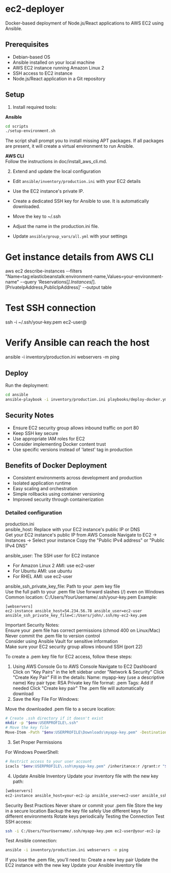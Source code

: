 # ec2-deployer

Docker-based deployment of Node.js/React applications to AWS EC2 using Ansible.

## Prerequisites

- Debian-based OS
- Ansible installed on your local machine
- AWS EC2 instance running Amazon Linux 2
- SSH access to EC2 instance
- Node.js/React application in a Git repository

## Setup

1. Install required tools:

**Ansible**

```bash
cd scripts
./setup-environment.sh
```

The script shall prompt you to install missing APT packages. If all packages are present, it will create a virtual environment to run Ansible.  

**AWS CLI**  
Follow the instructions in doc/install_aws_cli.md.  

2. Extend and update the local configuration

- Edit `ansible/inventory/production.ini` with your EC2 details
- Use the EC2 instance's private IP.
- Create a dedicated SSH key for Ansible to use. It is automatically downloaded.
- Move the key to ~/.ssh
- Adjust the name in the production.ini file.

- Update `ansible/group_vars/all.yml` with your settings

# Get instance details from AWS CLI
aws ec2 describe-instances --filters "Name=tag:elasticbeanstalk:environment-name,Values=your-environment-name" --query 'Reservations[*].Instances[*].[PrivateIpAddress,PublicIpAddress]' --output table

# Test SSH connection
ssh -i ~/.ssh/your-key.pem ec2-user@<EC2-IP>
# Verify Ansible can reach the host
ansible -i inventory/production.ini webservers -m ping


## Deploy

Run the deployment:

```bash
cd ansible
ansible-playbook -i inventory/production.ini playbooks/deploy-docker.yml
```

## Security Notes

- Ensure EC2 security group allows inbound traffic on port 80
- Keep SSH key secure
- Use appropriate IAM roles for EC2
- Consider implementing Docker content trust
- Use specific versions instead of 'latest' tag in production

## Benefits of Docker Deployment

- Consistent environments across development and production
- Isolated application runtime
- Easy scaling and orchestration
- Simple rollbacks using container versioning
- Improved security through containerization

### Detailed configuration

production.ini  
ansible_host: Replace with your EC2 instance's public IP or DNS  
Get your EC2 instance's public IP from AWS Console
Navigate to EC2 → Instances → Select your instance
Copy the "Public IPv4 address" or "Public IPv4 DNS"


ansible_user: The SSH user for EC2 instance  
* For Amazon Linux 2 AMI: use ec2-user
* For Ubuntu AMI: use ubuntu
* For RHEL AMI: use ec2-user

ansible_ssh_private_key_file: Path to your .pem key file  
Use the full path to your .pem file
Use forward slashes (/) even on Windows
Common location: C:/Users/YourUsername/.ssh/your-key.pem
Example:  

```code
[webservers]  
ec2-instance ansible_host=54.234.56.78 ansible_user=ec2-user ansible_ssh_private_key_file=C:/Users/john/.ssh/my-ec2-key.pem  
```

Important Security Notes:  
Ensure your .pem file has correct permissions (chmod 400 on Linux/Mac)  
Never commit the .pem file to version control  
Consider using Ansible Vault for sensitive information  
Make sure your EC2 security group allows inbound SSH (port 22)  

To create a .pem key file for EC2 access, follow these steps:

1. Using AWS Console
Go to AWS Console
Navigate to EC2 Dashboard
Click on "Key Pairs" in the left sidebar under "Network & Security"
Click "Create Key Pair"
Fill in the details:
Name: myapp-key (use a descriptive name)
Key pair type: RSA
Private key file format: .pem
Tags: Add if needed
Click "Create key pair"
The .pem file will automatically download
2. Save the Key File
For Windows:

Move the downloaded .pem file to a secure location:

```bash
# Create .ssh directory if it doesn't exist
mkdir -p "$env:USERPROFILE\.ssh"
# Move the key file
Move-Item -Path "$env:USERPROFILE\Downloads\myapp-key.pem" -Destination "$env:USERPROFILE\.ssh\myapp-key.pem"
```

3. Set Proper Permissions

For Windows PowerShell:

```bash
# Restrict access to your user account
icacls "$env:USERPROFILE\.ssh\myapp-key.pem" /inheritance:r /grant:r "$($env:USERNAME):(R)"
```

4. Update Ansible Inventory
Update your inventory file with the new key path:

```bash
[webservers]
ec2-instance ansible_host=your-ec2-ip ansible_user=ec2-user ansible_ssh_private_key_file=C:/Users/YourUsername/.ssh/myapp-key.pem
```

Security Best Practices
Never share or commit your .pem file
Store the key in a secure location
Backup the key file safely
Use different keys for different environments
Rotate keys periodically
Testing the Connection
Test SSH access:  

```bash
ssh -i C:/Users/YourUsername/.ssh/myapp-key.pem ec2-user@your-ec2-ip
```

Test Ansible connection:

```bash
ansible -i inventory/production.ini webservers -m ping
```

If you lose the .pem file, you'll need to:
Create a new key pair
Update the EC2 instance with the new key
Update your Ansible inventory file
